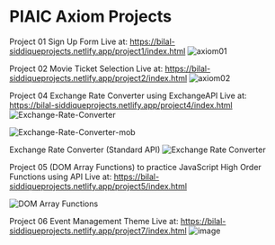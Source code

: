 # PIAIC Axiom Projects
Project 01
Sign Up Form
Live at: https://bilal-siddiqueprojects.netlify.app/project1/index.html
![axiom01](https://user-images.githubusercontent.com/64930024/170840203-8b094e91-4cf8-42ad-8abc-43e1ca764ec5.png)

Project 02
Movie Ticket Selection
Live at: https://bilal-siddiqueprojects.netlify.app/project2/index.html
![axiom02](https://user-images.githubusercontent.com/64930024/170839941-53e771d4-d7bc-4352-80e9-3b7bd2b23ff9.png)

Project 04
Exchange Rate Converter using ExchangeAPI
Live at: https://bilal-siddiqueprojects.netlify.app/project4/index.html
![Exchange-Rate-Converter](https://user-images.githubusercontent.com/64930024/189537030-5d90c1f7-6938-442c-bd04-051bfd5f2d5e.png)

![Exchange-Rate-Converter-mob](https://user-images.githubusercontent.com/64930024/189537095-27597ea4-a677-4b3a-9597-a0b7b9fa236d.png)

Exchange Rate Converter (Standard API)
![Exchange Rate Converter](https://user-images.githubusercontent.com/64930024/189537131-626c0eae-a6c4-4e6f-a574-310e834b5d3b.png)

Project 05
(DOM Array Functions) to practice JavaScript High Order Functions using API
Live at: https://bilal-siddiqueprojects.netlify.app/project5/index.html

![DOM Array Functions](https://user-images.githubusercontent.com/64930024/189537332-ff8d01c1-40e3-403c-8a74-2b24c2983145.png)

Project 06 
Event Management Theme 
Live at: https://bilal-siddiqueprojects.netlify.app/project7/index.html
![image](https://user-images.githubusercontent.com/64930024/189537567-09d175e3-cd6b-43f4-baae-a8bb3521ffdc.png)


